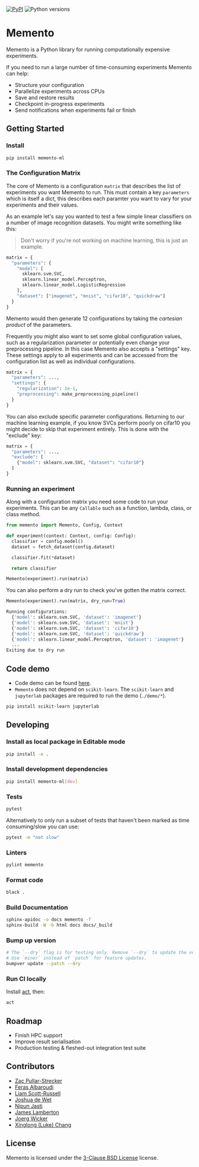 [![PyPI](https://img.shields.io/pypi/v/memento-ml)](https://pypi.org/project/memento-ml/)
![Python versions](https://img.shields.io/pypi/pyversions/memento-ml)

# Memento

Memento is a Python library for running computationally expensive experiments.

If you need to run a large number of time-consuming experiments Memento can help:

- Structure your configuration
- Parallelize experiments across CPUs
- Save and restore results
- Checkpoint in-progress experiments
- Send notifications when experiments fail or finish

## Getting Started

### Install

```bash
pip install memento-ml
```

### The Configuration Matrix

The core of Memento is a configuration `matrix` that describes the list of experiments you
want Memento to run. This must contain a key `parameters` which is itself a dict, this describes
each paramter you want to vary for your experiments and their values.

As an example let's say you wanted to test a few simple linear classifiers on a number of
image recognition datasets. You might write something like this:

> Don't worry if you're not working on machine learning, this is just an example.

```python
matrix = {
  "parameters": {
    "model": [
      sklearn.svm.SVC,
      sklearn.linear_model.Perceptron,
      sklearn.linear_model.LogisticRegression
    ],
    "dataset": ["imagenet", "mnist", "cifar10", "quickdraw"]
  }
}
```

Memento would then generate 12 configurations by taking the _cartesian product_ of the
parameters.

Frequently you might also want to set some global configuration values, such as a regularization
parameter or potentially even change your preprocessing pipeline. In this case Memento also
accepts a "settings" key. These settings apply to all experiments and can be accessed from the
configuration list as well as individual configurations.

```python
matrix = {
  "parameters": ...,
  "settings": {
    "regularization": 1e-1,
    "preprocessing": make_preprocessing_pipeline()
  }
}
```

You can also exclude specific parameter configurations. Returning to our machine learning
example, if you know SVCs perform poorly on cifar10 you might decide to skip that
experiment entirely. This is done with the "exclude" key:

```python
matrix = {
  "parameters": ...,
  "exclude": [
    {"model": sklearn.svm.SVC, "dataset": "cifar10"}
  ]
}
```

### Running an experiment

Along with a configuration matrix you need some code to run your experiments. This can be any
`Callable` such as a function, lambda, class, or class method.

```python
from memento import Memento, Config, Context

def experiment(context: Context, config: Config):
  classifier = config.model()
  dataset = fetch_dataset(config.dataset)

  classifier.fit(*dataset)

  return classifier

Memento(experiment).run(matrix)
```

You can also perform a dry run to check you've gotten the matrix correct.

```python
Memento(experiment).run(matrix, dry_run=True)
```

```python
Running configurations:
  {'model': sklearn.svm.SVC, 'dataset': 'imagenet'}
  {'model': sklearn.svm.SVC, 'dataset': 'mnist'}
  {'model': sklearn.svm.SVC, 'dataset': 'cifar10'}
  {'model': sklearn.svm.SVC, 'dataset': 'quickdraw'}
  {'model': sklearn.linear_model.Perceptron, 'dataset': 'imagenet'}
  ...
Exiting due to dry run
```

## Code demo

- Code demo can be found [here](demo).
- `Memento` does not depend on `scikit-learn`. The `scikit-learn` and `jupyterlab` packages are required to run the demo (`./demo/*`).

```bash
pip install scikit-learn jupyterlab
```

## Developing

### Install as local package in Editable mode

```bash
pip install -e .

```

### Install development dependencies

```bash
pip install memento-ml[dev]
```

### Tests

```bash
pytest
```

Alternatively to only run a subset of tests that haven't been marked as time consuming/slow you can use:

```bash
pytest -m "not slow"
```

### Linters

```bash
pylint memento
```

### Format code

```bash
black .
```

### Build Documentation

```bash
sphinx-apidoc -o docs memento -f
sphinx-build -W -b html docs docs/_build
```

### Bump up version

```bash
# The `--dry` flag is for testing only. Remove `--dry` to update the version number.
# Use `minor` instead of `patch` for feature updates.
bumpver update --patch --dry
```

### Run CI locally

Install [act](https://github.com/nektos/act), then:

```bash
act
```

## Roadmap

- Finish HPC support
- Improve result serialisation
- Production testing & fleshed-out integration test suite

## Contributors

- [Zac Pullar-Strecker](https://github.com/zacps)
- [Feras Albaroudi](https://github.com/NeedsSoySauce)
- [Liam Scott-Russell](https://github.com/Liam-Scott-Russell)
- [Joshua de Wet](https://github.com/Dewera)
- [Nipun Jasti](https://github.com/watefeenex)
- [James Lamberton](https://github.com/JamesLamberton)
- [Joerg Wicker](https://github.com/joergwicker)
- [Xinglong (Luke) Chang](https://github.com/changx03)

## License

Memento is licensed under the [3-Clause BSD License](https://opensource.org/licenses/BSD-3-Clause) license.
